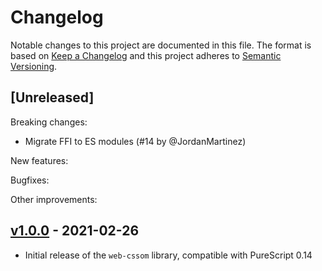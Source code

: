 # Changelog

Notable changes to this project are documented in this file. The format is based on [Keep a Changelog](https://keepachangelog.com/en/1.0.0/) and this project adheres to [Semantic Versioning](https://semver.org/spec/v2.0.0.html).

## [Unreleased]

Breaking changes:
- Migrate FFI to ES modules (#14 by @JordanMartinez)

New features:

Bugfixes:

Other improvements:

## [v1.0.0](https://github.com/purescript-web/purescript-web-cssom/releases/tag/v1.0.0) - 2021-02-26

- Initial release of the `web-cssom` library, compatible with PureScript 0.14
